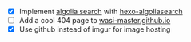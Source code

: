 - [x] Implement [algolia search](https://www.algolia.com/) with [hexo-algoliasearch](https://github.com/LouisBarranqueiro/hexo-algoliasearch)
- [ ] Add a cool 404 page to [wasi-master.github.io](https://wasi-master.github.io)
- [x] Use github instead of imgur for image hosting